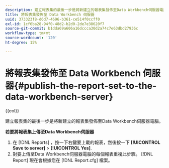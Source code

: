 ```yaml
---
description: 建立報表集的最後一步是將新建立的報表集發佈至Data Workbench伺服器電腦。
title: 將報表集發佈至 Data Workbench 伺服器
uuid: 373323f8-d6d7-4696-b361-ce514f0ccff0
exl-id: 1cf6ba28-94f0-48d2-b2d0-2de7e38620f7
source-git-commit: b1dda69a606a16dccca30d2a74c7e63dbd27936c
workflow-type: tm+mt
source-wordcount: '120'
ht-degree: 15%

---
```


# 將報表集發佈至 Data Workbench 伺服器{#publish-the-report-set-to-the-data-workbench-server}

{{eol}}

建立報表集的最後一步是將新建立的報表集發佈至Data Workbench伺服器電腦。

**若要將報表集上傳至Data Workbench伺服器**

1. 在 [!DNL Reports] ，按一下右鍵要上載的報表，然後按一下 **[!UICONTROL Save to server]** > **[!UICONTROL Yes]**.
1. 對要上傳至Data Workbench伺服器電腦的每個報表重複此步驟。
   [!DNL Report] 現在會根據您在 [!DNL Report.cfg] 檔案。
